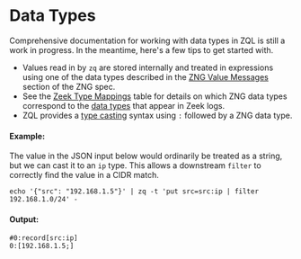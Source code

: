 # Data Types

Comprehensive documentation for working with data types in ZQL is still a work
in progress. In the meantime, here's a few tips to get started with.

* Values read in by `zq` are stored internally and treated in expressions using one of the data types described in the [ZNG Value Messages](../../../zng/docs/spec.md#22-zng-value-messages) section of the ZNG spec.
* See the [Zeek Type Mappings](../../../zng/docs/zeek-compat.md#zeek-type-mappings) table for details on which ZNG data types correspond to the [data types](https://docs.zeek.org/en/current/script-reference/types.html) that appear in Zeek logs.
* ZQL provides a [type casting](https://en.wikipedia.org/wiki/Type_conversion) syntax using `:` followed by a ZNG data type.

#### Example:

The value in the JSON input below would ordinarily be treated as a string, but we can cast it to an `ip` type. This allows a downstream `filter` to correctly find the value in a CIDR match.

```zq-command
echo '{"src": "192.168.1.5"}' | zq -t 'put src=src:ip | filter 192.168.1.0/24' -
```

#### Output:
```zq-output
#0:record[src:ip]
0:[192.168.1.5;]
```
